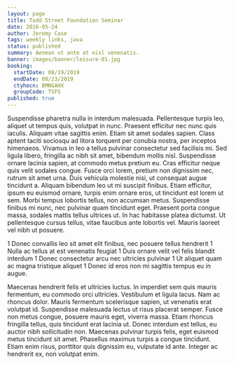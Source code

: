 ```yaml
---
layout: page
title: Todd Street Foundation Seminar
date: 2016-05-24
author: Jeremy Case
tags: weekly links, java
status: published
summary: Aenean ut ante at nisl venenatis.
banner: images/banner/leisure-01.jpg
booking:
  startDate: 08/19/2019
  endDate: 08/23/2019
  ctyhocn: BMNGAHX
  groupCode: TSFS
published: true
---
```

Suspendisse pharetra nulla in interdum malesuada. Pellentesque turpis leo, aliquet ut tempus quis, volutpat in nunc. Praesent efficitur nec nunc quis iaculis. Aliquam vitae sagittis enim. Etiam sit amet sodales sapien. Class aptent taciti sociosqu ad litora torquent per conubia nostra, per inceptos himenaeos. Vivamus in leo a tellus pulvinar consectetur sed facilisis mi. Sed ligula libero, fringilla ac nibh sit amet, bibendum mollis nisl. Suspendisse ornare lacinia sapien, at commodo metus pretium eu. Cras efficitur neque quis velit sodales congue. Fusce orci lorem, pretium non dignissim nec, rutrum sit amet urna.
Duis vehicula molestie nisi, ut consequat augue tincidunt a. Aliquam bibendum leo ut mi suscipit finibus. Etiam efficitur, ipsum eu euismod ornare, turpis enim ornare eros, ut tincidunt est lorem ut sem. Morbi tempus lobortis tellus, non accumsan metus. Suspendisse finibus mi nunc, nec pulvinar quam tincidunt eget. Praesent porta congue massa, sodales mattis tellus ultrices ut. In hac habitasse platea dictumst. Ut pellentesque cursus tellus, vitae faucibus ante lobortis vel. Mauris laoreet vel nibh ut posuere.

1 Donec convallis leo sit amet elit finibus, nec posuere tellus hendrerit
1 Nulla ac tellus at est venenatis feugiat
1 Duis ornare velit vel felis blandit interdum
1 Donec consectetur arcu nec ultricies pulvinar
1 Ut aliquet quam ac magna tristique aliquet
1 Donec id eros non mi sagittis tempus eu in augue.

Maecenas hendrerit felis et ultricies luctus. In imperdiet sem quis mauris fermentum, eu commodo orci ultricies. Vestibulum et ligula lacus. Nam ac rhoncus dolor. Mauris fermentum scelerisque sapien, ut venenatis erat volutpat id. Suspendisse malesuada lectus ut risus placerat semper. Fusce non metus congue, posuere mauris eget, viverra massa. Etiam rhoncus fringilla tellus, quis tincidunt erat lacinia ut. Donec interdum est tellus, eu auctor nibh sollicitudin non. Maecenas pulvinar turpis felis, eget euismod metus tincidunt sit amet. Phasellus maximus turpis a congue tincidunt. Etiam enim risus, porttitor quis dignissim eu, vulputate id ante. Integer ac hendrerit ex, non volutpat enim.
